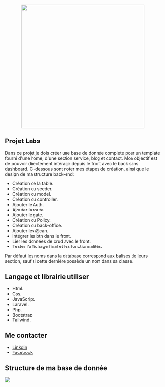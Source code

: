 <p align="center"><a href="https://laravel.com" target="_blank"><img src="https://raw.githubusercontent.com/laravel/art/master/logo-lockup/5%20SVG/2%20CMYK/1%20Full%20Color/laravel-logolockup-cmyk-red.svg" width="400"></a></p>


## Projet Labs

Dans ce projet je dois créer une base de donnée complete pour un template fourni d'une home, d'une section service, blog et contact. 
Mon objectif est de pouvoir directement intéragir depuis le front avec le back sans dashboard.
Ci-dessous sont noter mes étapes de création, ainsi que le design de ma structure back-end:

- Création de la table.
- Création du seeder.
- Création du model.
- Création du controller.
- Ajouter le Auth.
- Ajouter la route.
- Ajouter le gate.
- Création du Policy.
- Création du back-office.
- Ajouter les @can.
- intégrer les btn dans le front.
- Lier les données de crud avec le front.
- Tester l'affichage final et les fonctionnalités.

Par défaut les noms dans la database correspond aux balises de leurs section, sauf si cette dernière possède un nom dans sa classe.

## Langage et librairie utiliser

- Html.
- Css.
- JavaScript.
- Laravel.
- Php.
- Bootstrap.
- Tailwind.

## Me contacter

- [Linkdin](https://www.linkedin.com/in/gauthier-vandeputte-dewit/)
- [Facebook](https://www.facebook.com/dewitgauthier/)

## Structure de ma base de donnée

![](design-labs.png)
